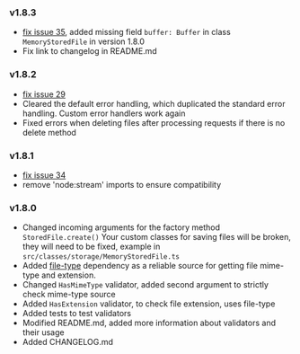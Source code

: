### v1.8.3
- [fix issue 35](https://github.com/dmitriy-nz/nestjs-form-data/issues/35), added missing field `buffer: Buffer` in class `MemoryStoredFile` in version 1.8.0
- Fix link to changelog in README.md

### v1.8.2
- [fix issue 29](https://github.com/dmitriy-nz/nestjs-form-data/issues/29)
- Cleared the default error handling, which duplicated the standard error handling. Custom error handlers work again
- Fixed errors when deleting files after processing requests if there is no delete method

### v1.8.1
- [fix issue 34](https://github.com/dmitriy-nz/nestjs-form-data/issues/34)
- remove 'node:stream' imports to ensure compatibility

### v1.8.0
- Changed incoming arguments for the factory method `StoredFile.create()`
  Your custom classes for saving files will be broken, they will need to be fixed, example in `src/classes/storage/MemoryStoredFile.ts`
- Added [file-type](https://www.npmjs.com/package/file-type) dependency as a reliable source for getting file mime-type and extension.
- Changed `HasMimeType` validator, added second argument to strictly check mime-type source
- Added `HasExtension` validator, to check file extension, uses file-type
- Added tests to test validators
- Modified README.md, added more information about validators and their usage
- Added CHANGELOG.md

